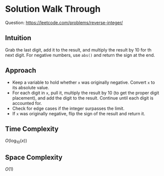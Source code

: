 # Solution Walk Through
Question: https://leetcode.com/problems/reverse-integer/

## Intuition
Grab the last digit, add it to the result, and multiply the result by 10 for th next digit. For negative numbers, use `abs()` and return the sign at the end.

## Approach
- Keep a variable to hold whether `x` was originally negative. Convert `x` to its absolute value.
- For each digit in `x`, pull it, multiply the result by 10 (to get the proper digit placement), and add the digit to the result. Continue until each digit is accounted for.
- Check for edge cases if the integer surpasses the limit.
- If `x` was originally negative, flip the sign of the result and return it.

## Time Complexity
$O(\log_{10}(x))$

## Space Complexity
$O(1)$